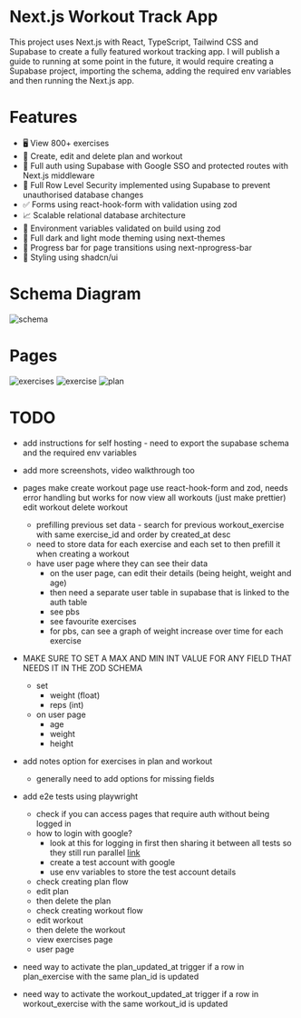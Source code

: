 # Next.js Workout Track App

This project uses Next.js with React, TypeScript, Tailwind CSS and Supabase to create a fully featured workout tracking app. I will publish a guide to running at some point in the future, it would require creating a Supabase project, importing the schema, adding the required env variables and then running the Next.js app.

# Features

- 🖥️ View 800+ exercises
- 📝 Create, edit and delete plan and workout
- 🔑 Full auth using Supabase with Google SSO and protected routes with Next.js middleware
- 🔐 Full Row Level Security implemented using Supabase to prevent unauthorised database changes
- ✅ Forms using react-hook-form with validation using zod
- 📈 Scalable relational database architecture
- 📣 Environment variables validated on build using zod
- 🌙 Full dark and light mode theming using next-themes
- 🌌 Progress bar for page transitions using next-nprogress-bar
- 👾 Styling using shadcn/ui

# Schema Diagram

![schema](https://github.com/user-attachments/assets/9aab2ef5-7100-48bc-8af7-aac41c0f6298)

# Pages

![exercises](https://github.com/user-attachments/assets/c91b8e2d-da2c-45de-adc4-1540babfa29d)
![exercise](https://github.com/user-attachments/assets/972d639b-24d5-4e54-b580-b4833b9b558d)
![plan](https://github.com/user-attachments/assets/78e94d14-d75b-425f-9c8b-b2b26428079a)

# TODO

- add instructions for self hosting - need to export the supabase schema and the required env variables
- add more screenshots, video walkthrough too
- pages
  make create workout page use react-hook-form and zod, needs error handling but works for now
  view all workouts (just make prettier)
  edit workout
  delete workout

  - prefilling previous set data - search for previous workout_exercise with same exercise_id and order by created_at desc
  - need to store data for each exercise and each set to then prefill it when creating a workout
  - have user page where they can see their data
    - on the user page, can edit their details (being height, weight and age)
    - then need a separate user table in supabase that is linked to the auth table
    - see pbs
    - see favourite exercises
    - for pbs, can see a graph of weight increase over time for each exercise

- MAKE SURE TO SET A MAX AND MIN INT VALUE FOR ANY FIELD THAT NEEDS IT IN THE ZOD SCHEMA

  - set
    - weight (float)
    - reps (int)
  - on user page
    - age
    - weight
    - height

- add notes option for exercises in plan and workout
  - generally need to add options for missing fields
- add e2e tests using playwright
  - check if you can access pages that require auth without being logged in
  - how to login with google?
    - look at this for logging in first then sharing it between all tests so they still run parallel [link](https://playwright.dev/docs/auth)
    - create a test account with google
    - use env variables to store the test account details
  - check creating plan flow
  - edit plan
  - then delete the plan
  - check creating workout flow
  - edit workout
  - then delete the workout
  - view exercises page
  - user page
- need way to activate the plan_updated_at trigger if a row in plan_exercise with the same plan_id is updated
- need way to activate the workout_updated_at trigger if a row in workout_exercise with the same workout_id is updated
